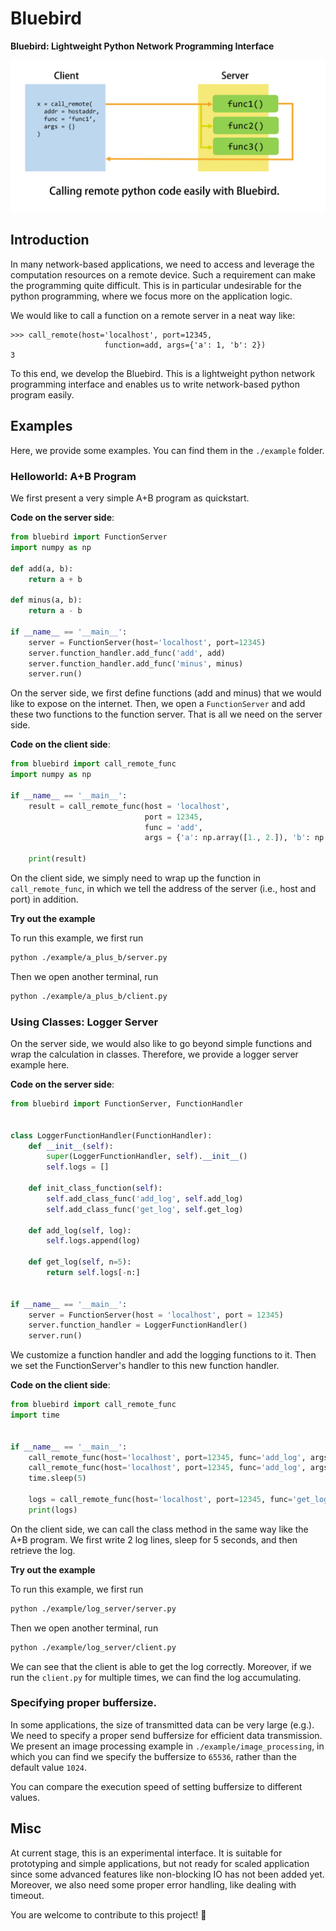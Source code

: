 # Bluebird
**Bluebird: Lightweight Python Network Programming Interface**

![bluebird](./misc/bluebird.png)
## Introduction
In many network-based applications, we need to access and leverage the computation resources on a remote device. 
Such a requirement can make the programming quite difficult. This is in particular undesirable for the python programming, where we focus more on the application logic.

We would like to call a function on a remote server in a neat way like:
```
>>> call_remote(host='localhost', port=12345, 
                     function=add, args={'a': 1, 'b': 2})
3
```
To this end, we develop the Bluebird. This is a lightweight python network programming interface and enables us to write network-based python program easily.


## Examples
Here, we provide some examples. You can find them in the ``./example`` folder.

### Helloworld: A+B Program
We first present a very simple A+B program as quickstart.

**Code on the server side**:
```python
from bluebird import FunctionServer
import numpy as np

def add(a, b):
    return a + b

def minus(a, b):
    return a - b

if __name__ == '__main__':
    server = FunctionServer(host='localhost', port=12345)
    server.function_handler.add_func('add', add)
    server.function_handler.add_func('minus', minus)
    server.run()

```
On the server side, we first define functions (add and minus) that we would like to expose on the internet. Then, we open a ``FunctionServer`` and add these two functions to the function server. That is all we need on the server side.

**Code on the client side**:
```python
from bluebird import call_remote_func
import numpy as np

if __name__ == '__main__':
    result = call_remote_func(host = 'localhost', 
                              port = 12345,
                              func = 'add', 
                              args = {'a': np.array([1., 2.]), 'b': np.array([3., 4.])})
	
    print(result)

```
On the client side, we simply need to wrap up the function in ``call_remote_func``, in which we tell the address of the server (i.e., host and port) in addition.

**Try out the example**

To run this example, we first run
```bash
python ./example/a_plus_b/server.py
```
Then we open another terminal, run
```bash
python ./example/a_plus_b/client.py
```

### Using Classes: Logger Server
On the server side, we would also like to go beyond simple functions and wrap the calculation in classes.
Therefore, we provide a logger server example here.

**Code on the server side**:
```python
from bluebird import FunctionServer, FunctionHandler


class LoggerFunctionHandler(FunctionHandler):
    def __init__(self):
        super(LoggerFunctionHandler, self).__init__()
        self.logs = []

    def init_class_function(self):
        self.add_class_func('add_log', self.add_log)
        self.add_class_func('get_log', self.get_log)
    
    def add_log(self, log):
        self.logs.append(log)
    
    def get_log(self, n=5):
        return self.logs[-n:]


if __name__ == '__main__':
    server = FunctionServer(host = 'localhost', port = 12345)
    server.function_handler = LoggerFunctionHandler()
    server.run()
```
We customize a function handler and add the logging functions to it. Then we set the FunctionServer's handler to this new function handler.

**Code on the client side**:
```python
from bluebird import call_remote_func
import time


if __name__ == '__main__':
    call_remote_func(host='localhost', port=12345, func='add_log', args={'log': 'hello'})
    call_remote_func(host='localhost', port=12345, func='add_log', args={'log': 'it\'s me'})
    time.sleep(5)

    logs = call_remote_func(host='localhost', port=12345, func='get_log', args={'n': 100})
    print(logs)
```
On the client side, we can call the class method in the same way like the A+B program. We first write 2 log lines, sleep for 5 seconds, and then retrieve the log.

**Try out the example**

To run this example, we first run
```bash
python ./example/log_server/server.py
```
Then we open another terminal, run
```bash
python ./example/log_server/client.py
```
We can see that the client is able to get the log correctly. Moreover, if we run the ``client.py`` for multiple times, we can find the log accumulating.

### Specifying proper buffersize.
In some applications, the size of transmitted data can be very large (e.g.). We need to specify a proper send buffersize for efficient data transmission. We present an image processing example in ``./example/image_processing``, in which you can find we specify the buffersize to ``65536``, rather than the default value ``1024``.

You can compare the execution speed of setting buffersize to different values.

## Misc
At current stage, this is an experimental interface. It is suitable for prototyping and simple applications, but not ready for scaled application since some advanced features like non-blocking IO has not been added yet. Moreover, we also need some proper error handling, like dealing with timeout.

You are welcome to contribute to this project! 🙂
